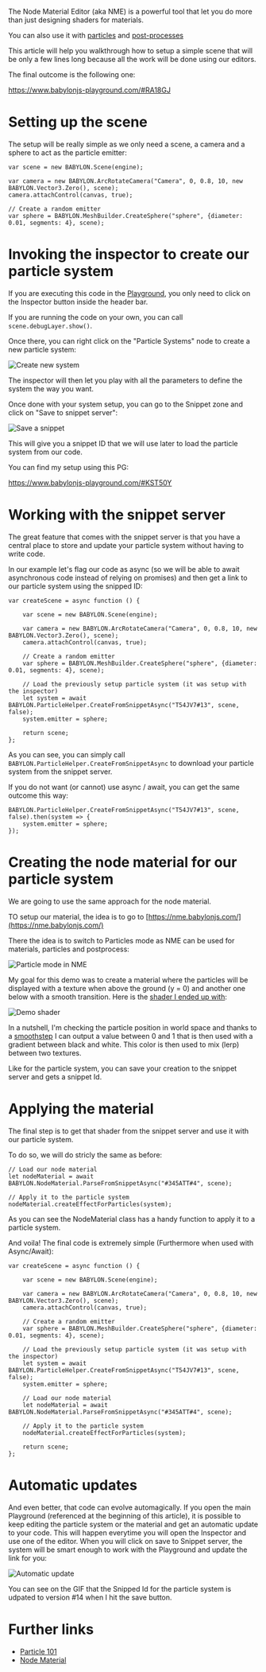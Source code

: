 The Node Material Editor (aka NME) is a powerful tool that let you do more than just designing shaders for materials.

You can also use it with [particles](/how_to/node_material#creating-particle-shaders) and [post-processes](/how_to/node_material#creating-post-processes)

This article will help you walkthrough how to setup a simple scene that will be only a few lines long because all the work will be done using our editors.

The final outcome is the following one: 

https://www.babylonjs-playground.com/#RA18GJ

# Setting up the scene

The setup will be really simple as we only need a scene, a camera and a sphere to act as the particle emitter:

```
var scene = new BABYLON.Scene(engine);

var camera = new BABYLON.ArcRotateCamera("Camera", 0, 0.8, 10, new BABYLON.Vector3.Zero(), scene);
camera.attachControl(canvas, true);

// Create a random emitter
var sphere = BABYLON.MeshBuilder.CreateSphere("sphere", {diameter: 0.01, segments: 4}, scene);
```

# Invoking the inspector to create our particle system

If you are executing this code in the [Playground](https://playground.babylonjs.com), you only need to click on the Inspector button inside the header bar.

If you are running the code on your own, you can call `scene.debugLayer.show()`.

Once there, you can right click on the "Particle Systems" node to create a new particle system:

![Create new system](/img/how_to/Particles/create_new_system.jpg)

The inspector will then let you play with all the parameters to define the system the way you want.

Once done with your system setup, you can go to the Snippet zone and click on "Save to snippet server":

![Save a snippet](/img/how_to/Particles/save_snippet.jpg)

This will give you a snippet ID that we will use later to load the particle system from our code.

You can find my setup using this PG:

https://www.babylonjs-playground.com/#KST50Y

# Working with the snippet server

The great feature that comes with the snippet server is that you have a central place to store and update your particle system without having to write code.

In our example let's flag our code as async (so we will be able to await asynchronous code instead of relying on promises) and then get a link to our particle system using the snipped ID:

```
var createScene = async function () {

    var scene = new BABYLON.Scene(engine);

    var camera = new BABYLON.ArcRotateCamera("Camera", 0, 0.8, 10, new BABYLON.Vector3.Zero(), scene);
    camera.attachControl(canvas, true);

    // Create a random emitter
    var sphere = BABYLON.MeshBuilder.CreateSphere("sphere", {diameter: 0.01, segments: 4}, scene);

    // Load the previously setup particle system (it was setup with the inspector)
    let system = await BABYLON.ParticleHelper.CreateFromSnippetAsync("T54JV7#13", scene, false);
    system.emitter = sphere;

    return scene;
};
```

As you can see, you can simply call `BABYLON.ParticleHelper.CreateFromSnippetAsync` to download your particle system from the snippet server.

If you do not want (or cannot) use async / await, you can get the same outcome this way:

```
BABYLON.ParticleHelper.CreateFromSnippetAsync("T54JV7#13", scene, false).then(system => {
    system.emitter = sphere;
});
```

# Creating the node material for our particle system

We are going to use the same approach for the node material.

TO setup our material, the idea is to go to [https://nme.babylonjs.com/](https://nme.babylonjs.com/)

There the idea is to switch to Particles mode as NME can be used for materials, particles and postprocess:

![Particle mode in NME](/img/how_to/Particles/nme_particle.jpg)

My goal for this demo was to create a material where the particles will be displayed with a texture when above the ground (y = 0) and another one below with a smooth transition. Here is the [shader I ended up with](https://nme.babylonjs.com/#345ATT#4):

![Demo shader](/img/how_to/Particles/demo_shader.jpg)

In a nutshell, I'm checking the particle position in world space and thanks to a [smoothstep](https://www.khronos.org/registry/OpenGL-Refpages/gl4/html/smoothstep.xhtml) I can output a value between 0 and 1 that is then used with a gradient between black and white. This color is then used to mix (lerp) between two textures.

Like for the particle system, you can save your creation to the snippet server and gets a snippet Id.

# Applying the material
The final step is to get that shader from the snippet server and use it with our particle system.

To do so, we will do stricly the same as before:
```
// Load our node material
let nodeMaterial = await BABYLON.NodeMaterial.ParseFromSnippetAsync("#345ATT#4", scene);

// Apply it to the particle system
nodeMaterial.createEffectForParticles(system);
```

As you can see the NodeMaterial class has a handy function to apply it to a particle system.

And voila! 
The final code is extremely simple (Furthermore when used with Async/Await):

```
var createScene = async function () {

    var scene = new BABYLON.Scene(engine);

    var camera = new BABYLON.ArcRotateCamera("Camera", 0, 0.8, 10, new BABYLON.Vector3.Zero(), scene);
    camera.attachControl(canvas, true);

    // Create a random emitter
    var sphere = BABYLON.MeshBuilder.CreateSphere("sphere", {diameter: 0.01, segments: 4}, scene);

    // Load the previously setup particle system (it was setup with the inspector)
    let system = await BABYLON.ParticleHelper.CreateFromSnippetAsync("T54JV7#13", scene, false);
    system.emitter = sphere;

    // Load our node material
    let nodeMaterial = await BABYLON.NodeMaterial.ParseFromSnippetAsync("#345ATT#4", scene);
    
    // Apply it to the particle system
    nodeMaterial.createEffectForParticles(system);

    return scene;
};
```

# Automatic updates

And even better, that code can evolve automagically. If you open the main Playground (referenced at the beginning of this article), it is possible to keep editing the particle system or the material and get an automatic update to your code. This will happen everytime you will open the Inspector and use one of the editor. When you will click on save to Snippet server, the system will be smart enough to work with the Playground and update the link for you:

![Automatic update](/img/how_to/Particles/auto-pg.gif)

You can see on the GIF that the Snipped Id for the particle system is udpated to version #14 when I hit the save button.

# Further links

* [Particle 101](/babylon101/particles)
* [Node Material](/how_to/node_material)

